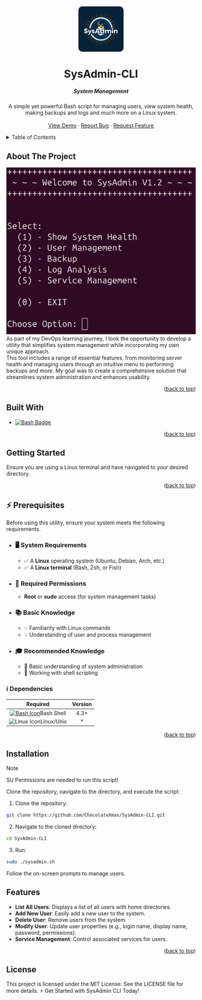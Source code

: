 <a id="readme-top"></a>
<!-- PROJECT LOGO -->
<br />
<div align="center">
  <a href="https://github.com/ChocolateXmas/SysAdmin-CLI">
    <img src="images/logo.jpeg" style="border-radius: 10px" alt="Logo" width="120" height="120">
  </a>

  <h1 align="center">SysAdmin-CLI</h1>
  <h5 align="center">System Management</h5>

  <p align="center">
    A simple yet powerful Bash script for managing users, view system health, making backups and logs and much more on a Linux system.
    <br />
    <br />
    <a href="">View Demo</a>
    &middot;
    <a href="">Report Bug</a>
    &middot;
    <a href="">Request Feature</a>
  </p>
</div>

<!-- TABLE OF CONTENTS -->
<details>
  <summary>Table of Contents</summary>
  <ol>
    <li>
      <a href="#about-the-project">About The Project</a>
      <ul>
        <li><a href="#built-with">Built With</a></li>
      </ul>
    </li>
    <li>
      <a href="#getting-started">Getting Started</a>
      <ul>
        <li><a href="#prerequisites">Prerequisites</a></li>
        <li><a href="#installation">Installation</a></li>
      </ul>
    </li>
    <li><a href="#usage">Usage</a></li>
    <li><a href="#roadmap">Roadmap</a></li>
    <li><a href="#contributing">Contributing</a></li>
    <li><a href="#license">License</a></li>
    <li><a href="#contact">Contact</a></li>
    <li><a href="#acknowledgments">Acknowledgments</a></li>
  </ol>
</details>


<!-- ABOUT THE PROJECT -->
## About The Project

![Program Screenshot][program-screenshot]
<br/>
As part of my DevOps learning journey, I took the opportunity to develop a utility that simplifies system management while incorporating my own unique approach.
<br/>
This tool includes a range of essential features, from monitoring server health and managing users through an intuitive menu to performing backups and more. My goal was to create a comprehensive solution that streamlines system administration and enhances usability.

<p align="right">(<a href="#readme-top">back to top</a>)</p>

<!-- BUILT WITH -->
## Built With
- [![Bash Badge][bash-badge]][bash-url]

<p align="right">(<a href="#readme-top">back to top</a>)</p>

<!-- GETTING STARTED -->
## Getting Started
Ensure you are using a Linux terminal and have navigated to your desired directory.

<p align="right">(<a href="#readme-top">back to top</a>)</p>

<!-- PREREQUISITES -->
## ⚡ Prerequisites

Before using this utility, ensure your system meets the following requirements.

- ### 🖥️ System Requirements  
    - ✅ A **Linux** operating system (Ubuntu, Debian, Arch, etc.)  
    - ✅ A **Linux terminal** (Bash, Zsh, or Fish)

- ### 🔑 Required Permissions  
    - **Root** or **sudo** access (for system management tasks)  

- ### 📚 Basic Knowledge

    - 💡 Familiarity with Linux commands
    - 💡 Understanding of user and process management

- ### 🎓 Recommended Knowledge

    - 📖 Basic understanding of system administration
    - 📖 Working with shell scripting

### :information_source: Dependencies

| Required | Version |
| :---: | :---: |
| [![Bash Icon][bash-icon]][bash-url]Bash Shell | 4.3+ |
| ![Linux Icon][linux-icon]Linux/Unix | * |

<p align="right">(<a href="#readme-top">back to top</a>)</p>

<!-- INSTALLATION -->
## Installation

> [!NOTE]
> SU Permissions are needed to run this script!

Clone the repository, navigate to the directory, and execute the script:
1. Clone the repository:
```bash
git clone https://github.com/ChocolateXmas/SysAdmin-CLI.git
```
2. Navigate to the cloned directory:
```bash
cd SysAdmin-CLI
```
3. Run:
```bash
sudo ./sysadmin.sh
```
Follow the on-screen prompts to manage users.

## Features

- **List All Users**: Displays a list of all users with home directories.
- **Add New User**: Easily add a new user to the system.
- **Delete User**: Remove users from the system.
- **Modify User**: Update user properties (e.g., login name, display name, password, permissions).
- **Service Management**: Control associated services for users.

<p align="right">(<a href="#readme-top">back to top</a>)</p>

<!-- LICENSE -->
## License

This project is licensed under the MIT License. See the LICENSE file for more details.
⚡ Get Started with SysAdmin CLI Today!

[bash-badge]: https://img.shields.io/badge/bash-000000?style=for-the-badge&logo=gnubash&logoColor=#4EAA25
[bash-icon]: https://img.shields.io/badge/-000000?style=flat-square&logo=gnubash&logoColor=#4EAA25
[bash-url]: https://www.gnu.org/software/bash/
[linux-icon]: https://img.shields.io/badge/-000000?style=flat-square&logo=linux&logoColor=white
[program-screenshot]: images/Screenshot_from_program.png